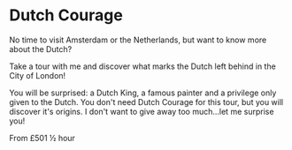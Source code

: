# Dutch Courage

<span class="lead">No time to visit Amsterdam or the Netherlands, but want to
know more about the Dutch?</span>

Take a tour with me and discover what marks the Dutch left behind in the City of
London!

You will be surprised: a Dutch King, a famous painter and a privilege only given
to the Dutch. You don't need Dutch Courage for this tour, but you will discover
it's origins. I don't want to give away too much...let me surprise you!

From <span class="price">£50</span><span class="duration">1 &frac12; hour</span>

